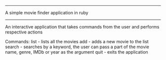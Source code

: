 ********************************************************************************************************
A simple movie finder application in ruby
********************************************************************************************************
An interactive application that takes commands from the user 
and performs respective actions

Commands:
	list - lists all the movies
	add - adds a new movie to the list
	search - searches by a keyword, the user can pass a part of the movie name, genre, IMDb or year as the argument
	quit - exits the application
	